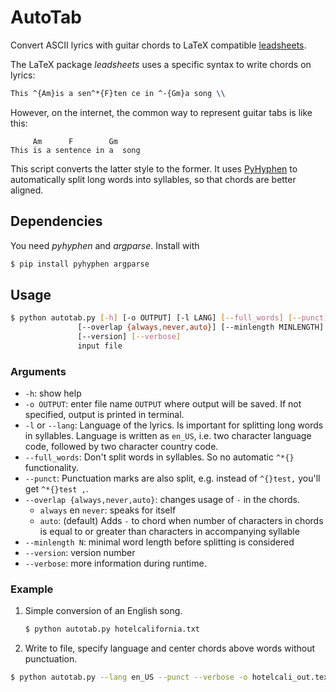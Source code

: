 # AutoTab
Convert ASCII lyrics with guitar chords to LaTeX compatible [leadsheets](https://github.com/cgnieder/leadsheets). 

The LaTeX package *leadsheets* uses a specific syntax to write chords on lyrics:

```latex
This ^{Am}is a sen^*{F}ten ce in ^-{Gm}a song \\
```

 However, on the internet, the common way to represent guitar tabs is like this:

```
     Am      F        Gm
This is a sentence in a  song
```

This script converts the latter style to the former. It uses [PyHyphen](https://pypi.org/project/PyHyphen/) to automatically split long words into syllables, so that chords are better aligned.


## Dependencies 

You need *pyhyphen* and *argparse*. Install with

```bash
$ pip install pyhyphen argparse
```

## Usage

```bash
$ python autotab.py [-h] [-o OUTPUT] [-l LANG] [--full_words] [--punct]
               [--overlap {always,never,auto}] [--minlength MINLENGTH] 
               [--version] [--verbose]
               input file
```

###  Arguments

* `-h`: show help
* `-o OUTPUT`: enter file name `OUTPUT` where output will be saved. If not specified, output is printed in terminal.
* `-l` or `--lang`: Language of the lyrics. Is important for splitting long words in syllables. Language is written as `en_US`, i.e. two character language code, followed by two character country code. 
* `--full_words`: Don't split words in syllables. So no automatic `^*{}` functionality.
* `--punct`: Punctuation marks are also split, e.g. instead of `^{}test,` you'll get `^*{}test ,`.
* `--overlap {always,never,auto}`: changes usage of `-` in the chords.
  * `always` en `never`: speaks for itself
  * `auto`: (default) Adds `-` to chord when number of characters in chords is equal to or greater than characters in accompanying syllable
* `--minlength N`: minimal word length before splitting is considered
* `--version`: version number
* `--verbose`: more information during runtime.

### Example

1. Simple conversion of an English  song.

   ```bash
   $ python autotab.py hotelcalifornia.txt
   ```

2. Write to file, specify language and center chords above words without punctuation.

```bash
$ python autotab.py --lang en_US --punct --verbose -o hotelcali_out.tex hotelcalifornia.txt
```
